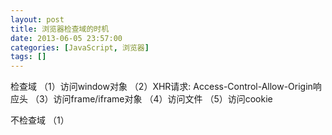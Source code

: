 ```yaml
---
layout: post
title: 浏览器检查域的时机
date: 2013-06-05 23:57:00
categories: [JavaScript, 浏览器]
tags: []
---
```

检查域
（1）访问window对象
（2）XHR请求: Access-Control-Allow-Origin响应头
（3）访问frame/iframe对象
（4）访问文件
（5）访问cookie

不检查域
（1）<script>
（2）  css
（3）<img>
（4）<video>和<audio>
（5）插件<object>，<embed>和<applet>
（6）@font-face
（7）<frame>和<iframe>
     
   
     
     
   

存取瀏覽頁面，也就是DOM中的Window物件
透過XmlHttpRequest發送URLs
存取frame或iframe
存取文件內容，包含文件中的內嵌的物件
存取cookies
然而，上述的檢查並未包含在HTML頁面中的連結來源，如：圖片連結、外部CSS連結，及外部scripts連結，唯一會檢查的就是透過XmlHttpRequest方法存取外部文件的時候。
[https://developer.mozilla.org/en-US/docs/Web/JavaScript/Same_origin_policy_for_JavaScript?redirectlocale=en-US&redirectslug=JavaScript%2FSame_origin_policy_for_JavaScript](https://developer.mozilla.org/en-US/docs/Web/JavaScript/Same_origin_policy_for_JavaScript?redirectlocale=en-US&redirectslug=JavaScript%2FSame_origin_policy_for_JavaScript)

[https://developer.mozilla.org/en-US/docs/HTTP/Access_control_CORS](https://developer.mozilla.org/en-US/docs/HTTP/Access_control_CORS)
